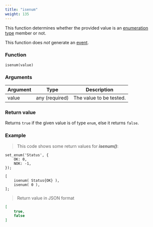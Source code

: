 ```yaml
---
title: "isenum"
weight: 135
---
```


This function determines whether the provided value is an [enumeration type](../../data-types/enum) member or not.

This function does *not* generate an [event](../../overview/events).

### Function

`isenum(value)`

### Arguments

Argument | Type | Description
-------- | ---- | -----------
value | any (required) | The value to be tested.

### Return value

Returns `true` if the given value is of type `enum`,  else it returns `false`.

### Example

> This code shows some return values for ***isenum()***:

```thingsdb,json_response
set_enum('Status', {
    OK: 0,
    NOK: -1,
});

[
    isenum( Status{OK} ),
    isenum( 0 ),
];
```

> Return value in JSON format

```json
[
    true,
    false
]
```
